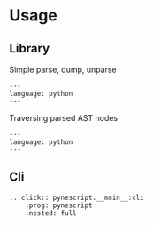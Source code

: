 # Usage

## Library

Simple parse, dump, unparse

```{literalinclude} ../examples/parse_dump_unparse.py
---
language: python
---
```

Traversing parsed AST nodes

```{literalinclude} ../examples/execute_script.py
---
language: python
---
```

## Cli

```{eval-rst}
.. click:: pynescript.__main__:cli
    :prog: pynescript
    :nested: full
```
